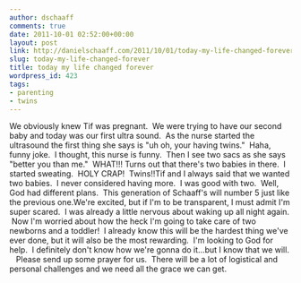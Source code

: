 ```yaml
---
author: dschaaff
comments: true
date: 2011-10-01 02:52:00+00:00
layout: post
link: http://danielschaaff.com/2011/10/01/today-my-life-changed-forever/
slug: today-my-life-changed-forever
title: today my life changed forever
wordpress_id: 423
tags:
- parenting
- twins
---
```


We obviously knew Tif was pregnant.  We were trying to have our second baby and today was our first ultra sound.  As the nurse started the ultrasound the first thing she says is "uh oh, your having twins."  Haha, funny joke.  I thought, this nurse is funny.  Then I see two sacs as she says "better you than me."  WHAT!!! Turns out that there's two babies in there.  I started sweating.  HOLY CRAP!  Twins!!Tif and I always said that we wanted two babies.  I never considered having more.  I was good with two.  Well, God had different plans.  This generation of Schaaff's will number 5 just like the previous one.We're excited, but if I'm to be transparent, I must admit I'm super scared.  I was already a little nervous about waking up all night again.  Now I'm worried about how the heck I'm going to take care of two newborns and a toddler!  I already know this will be the hardest thing we've ever done, but it will also be the most rewarding.  I'm looking to God for help.  I definitely don't know how we're gonna do it…but I know that we will.    Please send up some prayer for us.  There will be a lot of logistical and personal challenges and we need all the grace we can get. 
